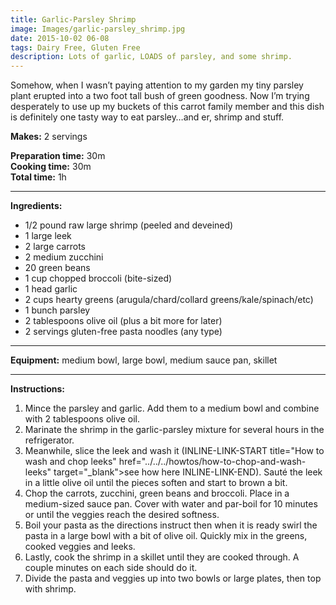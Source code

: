 ```yaml
---
title: Garlic-Parsley Shrimp
image: Images/garlic-parsley_shrimp.jpg
date: 2015-10-02 06-08
tags: Dairy Free, Gluten Free
description: Lots of garlic, LOADS of parsley, and some shrimp.
---
```

Somehow, when I wasn’t paying attention to my garden my tiny parsley plant erupted into a two foot tall bush of green goodness. Now I’m trying desperately to use up my buckets of this carrot family member and this dish is definitely one tasty way to eat parsley…and er, shrimp and stuff.

**Makes:** 2 servings

**Preparation time:** 30m  
**Cooking time:** 30m  
**Total time:** 1h

---

**Ingredients:**

- 1/2 pound raw large shrimp (peeled and deveined)
- 1 large leek
- 2 large carrots
- 2 medium zucchini
- 20 green beans
- 1 cup chopped broccoli (bite-sized)
- 1 head garlic
- 2 cups hearty greens (arugula/chard/collard greens/kale/spinach/etc)
- 1 bunch parsley
- 2 tablespoons olive oil (plus a bit more for later)
- 2 servings gluten-free pasta noodles (any type)


---

**Equipment:** medium bowl, large bowl, medium sauce pan, skillet

---

**Instructions:**

1. Mince the parsley and garlic. Add them to a medium bowl and combine with 2 tablespoons olive oil. 
1. Marinate the shrimp in the garlic-parsley mixture for several hours in the refrigerator. 
1. Meanwhile, slice the leek and wash it (INLINE-LINK-START title="How to wash and chop leeks" href="../../../howtos/how-to-chop-and-wash-leeks" target="_blank">see how here INLINE-LINK-END). Sauté the leek in a little olive oil until the pieces soften and start to brown a bit.
1. Chop the carrots, zucchini, green beans and broccoli. Place in a medium-sized sauce pan. Cover with water and par-boil for 10 minutes or until the veggies reach the desired softness.
1. Boil your pasta as the directions instruct then when it is ready swirl the pasta in a large bowl with a bit of olive oil. Quickly mix in the greens, cooked veggies and leeks. 
1. Lastly, cook the shrimp in a skillet until they are cooked through. A couple minutes on each side should do it. 
1. Divide the pasta and veggies up into two bowls or large plates, then top with shrimp. 

